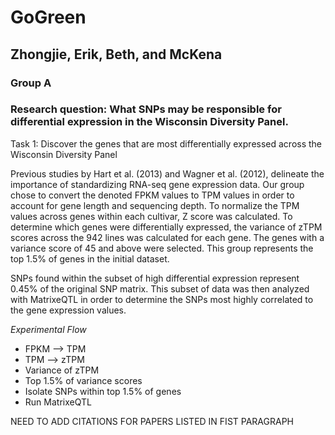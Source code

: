 # GoGreen
## Zhongjie, Erik, Beth, and McKena
### Group A

### Research question: What SNPs may be responsible for differential expression in the Wisconsin Diversity Panel. 

Task 1: Discover the genes that are most differentially expressed across the Wisconsin Diversity Panel 

   Previous studies by Hart et al. (2013) and Wagner et al. (2012), delineate the importance of standardizing RNA-seq gene expression data. Our group chose to convert the denoted FPKM values to TPM values in order to account for gene length and sequencing depth. To normalize the TPM values across genes within each cultivar, Z score was calculated. To determine which genes were differentially expressed, the variance of zTPM scores across the 942 lines was calculated for each gene. The genes with a variance score of 45 and above were selected. This group represents the top 1.5% of genes in the initial dataset. 
   
   SNPs found within the subset of high differential expression represent 0.45% of the original SNP matrix. This subset of data was then analyzed with MatrixeQTL in order to determine the SNPs most highly correlated to the gene expression values.
   
_Experimental Flow_

- FPKM --> TPM
- TPM --> zTPM
- Variance of zTPM
- Top 1.5% of variance scores
- Isolate SNPs within top 1.5% of genes
- Run MatrixeQTL
 

NEED TO ADD CITATIONS FOR PAPERS LISTED IN FIST PARAGRAPH
